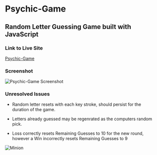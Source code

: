 # Psychic-Game

## Random Letter Guessing Game built with JavaScript

### Link to Live Site
[Psychic-Game](https://captnwalker.github.io/week-4-game/)

### Screenshot
![Psychic-Game Screenshot](https://raw.github.com/captnwalker/Psychic-Game2/master/screenshots/Psychic-Game.png)



### Unresolved Issues

* Random letter resets with each key stroke, should persist for the duration of the game.

* Letters already guessed may be regenrated as the computers random pick.

* Loss correctly resets Remaining Guesses to 10 for the new round, however a Win incorrectly resets Remaining Guesses to 9


![Minion](https://octodex.github.com/images/minion.png)
